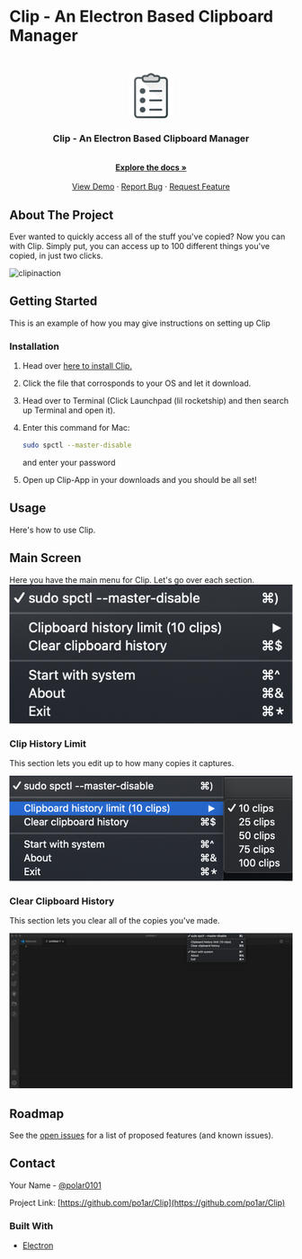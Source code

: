 # Clip - An Electron Based Clipboard Manager

<!-- PROJECT LOGO -->
<br />
<p align="center">
  <a href="https://github.com/po1ar/Clip">
    <img src="note-2.png" alt="Logo" width="80" height="80">
  </a>

  <h3 align="center">Clip - An Electron Based Clipboard Manager</h3>

  <p align="center">
    <br />
    <a href="https://github.com/po1ar/Clip"><strong>Explore the docs »</strong></a>
    <br />
    <br />
    <a href="https://github.com/po1ar/Clip">View Demo</a>
    ·
    <a href="https://github.com/po1ar/Clip/issues">Report Bug</a>
    ·
    <a href="https://github.com/po1ar/Clip/issues">Request Feature</a>
  </p>
</p>




<!-- ABOUT THE PROJECT -->
## About The Project

Ever wanted to quickly access all of the stuff you've copied? Now you can with Clip. Simply put, you can access up to 100 different things you've copied, in just two clicks.

![clipinaction](clipinaction.gif)


<!-- GETTING STARTED -->
## Getting Started

This is an example of how you may give instructions on setting up Clip


### Installation

1. Head over [here to install Clip.](https://github.com/po1ar/Clip/releases/)
2. Click the file that corrosponds to your OS and let it download.
3. Head over to Terminal (Click Launchpad (lil rocketship) and then search up Terminal and open it).
4. Enter this command for Mac:
   ```sh
   sudo spctl --master-disable
   ```
   and enter your password
   
4. Open up Clip-App in your downloads and you should be all set!


<!-- USAGE EXAMPLES -->
## Usage

Here's how to use Clip.

## Main Screen

Here you have the main menu for Clip. Let's go over each section.
![menubar.png](menubar.png)

### Clip History Limit
This section lets you edit up to how many copies it captures.

![changeamountofclips.png](changeamountofclips.png)

### Clear Clipboard History
This section lets you clear all of the copies you've made.

![clearallclip.gif](clearallclip.gif)

<!-- ROADMAP -->
## Roadmap

See the [open issues](https://github.com/po1ar/Clip/issues) for a list of proposed features (and known issues).

<!-- CONTACT -->
## Contact

Your Name - [@polar0101](https://twitter.com/polar0101)

Project Link: [https://github.com/po1ar/Clip](https://github.com/po1ar/Clip)



### Built With

* [Electron](https://www.electronjs.org)
